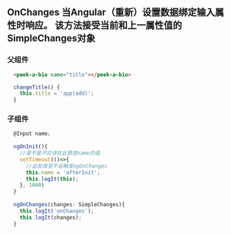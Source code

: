 ## OnChanges 当Angular（重新）设置数据绑定输入属性时响应。 该方法接受当前和上一属性值的SimpleChanges对象

### 父组件
```html
  <peek-a-bio name="title"></peek-a-bio>
```
```js
  changeTitle() {
    this.title = 'app(add)';
  }
```


### 子组件
```js
  @Input name;
  
  ngOnInit(){
    //是不是不应该在此更改name的值
    setTimeout(()=>{
      //此处改变不会触发ngOnChanges
      this.name = 'afterInit';
      this.logIt(this);
    }, 1000)
  }
  
  ngOnChanges(changes: SimpleChanges){
    this.logIt('onChanges');
    this.logIt(changes);
  }
